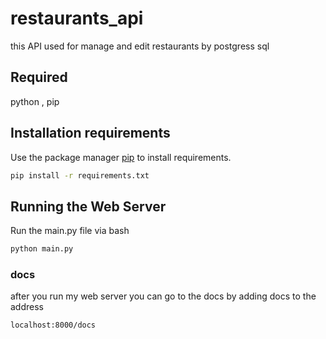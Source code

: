 # restaurants_api
this API used for manage and edit restaurants by postgress sql
## Required
python , pip

## Installation requirements
Use the package manager [pip](https://pip.pypa.io/en/stable/) to install requirements.

```bash
pip install -r requirements.txt
```
## Running the Web Server
 Run the main.py file via bash
```bash
python main.py
```
### docs
after you run my web server you can go to the docs by adding docs to the address
```bash
localhost:8000/docs
```
